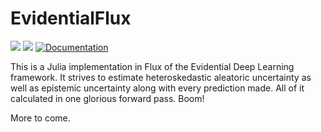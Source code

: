 # EvidentialFlux

[![](https://img.shields.io/badge/docs-stable-blue.svg)](https://doktormike.github.io/EvidentialFlux.jl/stable)
[![](https://img.shields.io/badge/docs-dev-blue.svg)](https://doktormike.github.io/EvidentialFlux.jl/dev)
[![Documentation](https://github.com/DoktorMike/EvidentialFlux/actions/workflows/documentation.yml/badge.svg)](https://github.com/DoktorMike/EvidentialFlux/actions/workflows/documentation.yml)

This is a Julia implementation in Flux of the Evidential Deep Learning framework. It strives to estimate heteroskedastic aleatoric uncertainty as well as epistemic uncertainty along with every prediction made. All of it calculated in one glorious forward pass. Boom!

More to come.
